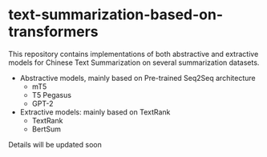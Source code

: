 # text-summarization-based-on-transformers

This repository contains implementations of both abstractive and extractive models for Chinese Text Summarization on several summarization datasets.
- Abstractive models, mainly based on Pre-trained Seq2Seq architecture
  - mT5
  - T5 Pegasus
  - GPT-2
- Extractive models: mainly based on TextRank
  - TextRank
  - BertSum


Details will be updated soon
